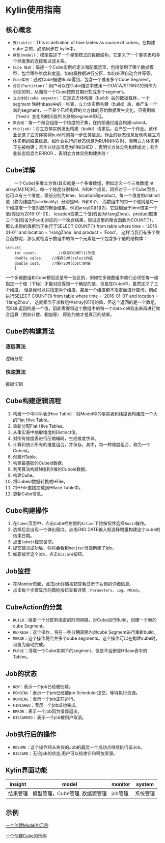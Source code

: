 # Kylin使用指南

## 核心概念

* `表(table)`：This is definition of hive tables as source of cubes，在构建 cube 之前，必须同步在 kylin中。
* `模型(model)`：模型描述了一个星型模式的数据结构，它定义了一个事实表和多个纬度表的连接和过滤关系。
* `Cube 描述`：描述一个Cube实例的定义和配置选项，包括使用了哪个数据模型、包含哪些维度和度量、如何将数据进行分区、如何处理自动合并等等。
* `Cube实例`：通过Cube描述Build得到，包含一个或者多个Cube Segment。
* `分区(Partition)`：用户可以在Cube描述中使用一个DATA/STRING的列作为分区的列，从而将一个Cube按照日期分割成多个segment。
* `立方体段(cube segmetn)`：它是立方体构建（build）后的数据载体，一个 segment 映射hbase中的一张表，立方体实例构建（build）后，会产生一个新的segment，一旦某个已经构建的立方体的原始数据发生变化，只需刷新（fresh）变化的时间段所关联的segment即可。
* `聚合组`：每一个聚合组是一个维度的子集，在内部通过组合构建cuboid。
* `作业(job)`：对立方体实例发出构建（build）请求后，会产生一个作业。该作业记录了立方体实例build时的每一步任务信息。作业的状态信息反映构建立方体实例的结果信息。如作业执行的状态信息为RUNNING 时，表明立方体实例正在被构建；若作业状态信息为FINISHED ，表明立方体实例构建成功；若作业状态信息为ERROR ，表明立方体实例构建失败！

## Cube详解
　　一个Cube(多维立方体)其实就是一个多维数组，例如定义一个三维数组int array[M][N][K]，每一个维度分别有M、N和K个成员，同样对于一个Cube而言，
也可以有三个维度，假设分别为time、location和product，每一个维度的distinct值（称为维度的cardinality）分别是M、N和K个，
而数组中的每一个值则是每一个维度取一个值对应的聚合结果，例如array[0][1][2]，它就相当于time取第一个值(假设为2016-01-01)，
location取第二个值(假设为HangZhou)、product取第三个值(假设为Food)对应的一个聚合结果，假设这里的聚合函数为COUNT(1)，
那么求得的值相当于执行了SELECT COUNT(1) from table where time = ‘2016-01-01’ and location = ‘HangZhou’ and product = ‘Food’，
这样当我们有多个聚合函数呢，那么就相当于数组中的每一个元素是一个包含多个值的结构体：

    struct{
        int count;          //保存COUNT(1)的值
        double sales;    //保存SUM(sales)的值
        double cost;     //保存SUM(cost)的值
        }
一个多维数组和Cube模型还是有一些区别，例如在多维数组中我们必须在每一维指定一个值（下标）才能对应得到一个确定的值，但是在Cube中，虽然定义了三个维度，
但是我可以只指定两个维度，甚至一个维度都不指定而进行查询，例如执行SELECT COUNT(1) from table where time = ‘2016-01-01’ and location = ‘HangZhou’，
这就相当于求数组中array[0][1]的值，但这个返回的是一个数组，而SQL返回的是一个值，因此需要将这个数组中的每一个data cell取出来再进行聚合运算（例如计数、相加等）
得到的值才是真正的结果。 


## Cube的构建算法

### 逐层算法
逻辑分层

### 快速算法
数据切割

## Cube构建逻辑流程
1. 构建一个中间平表(Hive Table)：将Model中的事实表和纬度表构建成一个大的Flat Hive Table。
2. 重新分配Flat Hive Tables。
3. 从事实表中抽取维度的Distinct值。
4. 对所有维度表进行压缩编码，生成维度字典。
5. 计算和统计所有的维度组合，并保存，其中，每一种维度组合，称为一个Cubeid。
6. 创建HTable。
7. 构建最基础的Cubeid数据。
8. 利用算法构建N维到0维的Cuboid数据。
9. 构建Cube。
10. 将Cubeid数据转换成HFile。
11. 将HFile直接加载到HBase Table中。
12. 更新Cube信息。

## Cube构建操作
1. 在`Cubes`页面中，点击cube栏右侧的`Action`下拉按钮并选择`Build`操作。
2. 选择后会出现一个弹出窗口。点击END DATE输入框选择增量构建这个cube的结束日期。
3. 点击`Submit`提交请求。
4. 提交请求成功后，你将会看到`Monitor`页面新建了job。
5. 如要放弃这个job，点击`Discard`按钮。

## Job监控
* 在Monitor页面，点击job详情按钮查看显示于右侧的详细信息。
* 点击每个步骤显示的图标按钮查看详情：`Parameters`、`Log`、`MRJob`。

## CubeAction的分类

* `BUILD`：给定一个分区列指定的时间间隔，对Cube进行Build，创建一个新的cube Segment。
* `REFRESH`：这个操作，将在一些分期周期内对cube Segment进行重新build。
* `MERGE`：这个操作将合并多个cube segments。这个操作可以在构建cube时，设置为自动完成。
* `PURGE`：清理一个Cube实例下的segment，但是不会删除HBase表中的Tables。

## Job的状态

* `NEW`：表示一个job已经被创建。
* `PENDING`：表示一个job已经被job Scheduler提交，等待执行资源。
* `RUNNING`：表示一个job正在运行。
* `FINISHED`：表示一个job成功完成。
* `ERROR`：表示一个job因为错误退出。
* `DISCARDED`：表示一个job被用户取消。

## Job执行后的操作

* `RESUME`：这个操作将从失败的Job的最后一个成功点继续执行该Job。
* `DISCARD`：无论job的状态,用户可以结束它和释放资源。

## Kylin界面功能

|  insight   |  model  |  monitor   |    system   | 
|    ---     |    -----    |   ------       |  -----       |
|   结果管理 | 模型管理，Cube管理, 数据源管理| job管理|  系统管理       |

## 示例
[一个创建Model的示例](http://www.mamicode.com/info-detail-1721758.html)

[一个创建Cube的示例](http://blog.51cto.com/10120275/1905936)

 

 
 
 
